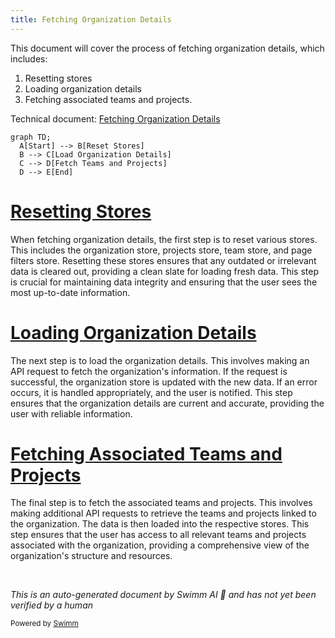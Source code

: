 ```yaml
---
title: Fetching Organization Details
---
```

This document will cover the process of fetching organization details, which includes:

1. Resetting stores
2. Loading organization details
3. Fetching associated teams and projects.

Technical document: <SwmLink doc-title="Fetching Organization Details">[Fetching Organization Details](/.swm/fetching-organization-details.n4ddpsz4.sw.md)</SwmLink>

```mermaid
graph TD;
  A[Start] --> B[Reset Stores]
  B --> C[Load Organization Details]
  C --> D[Fetch Teams and Projects]
  D --> E[End]
```

# [Resetting Stores](https://app.swimm.io/repos/Z2l0aHViJTNBJTNBc2VudHJ5LWRlbW8tMSUzQSUzQVN3aW1tLURlbW8=/docs/n4ddpsz4#resetting-stores)

When fetching organization details, the first step is to reset various stores. This includes the organization store, projects store, team store, and page filters store. Resetting these stores ensures that any outdated or irrelevant data is cleared out, providing a clean slate for loading fresh data. This step is crucial for maintaining data integrity and ensuring that the user sees the most up-to-date information.

# [Loading Organization Details](https://app.swimm.io/repos/Z2l0aHViJTNBJTNBc2VudHJ5LWRlbW8tMSUzQSUzQVN3aW1tLURlbW8=/docs/n4ddpsz4#loading-organization)

The next step is to load the organization details. This involves making an API request to fetch the organization's information. If the request is successful, the organization store is updated with the new data. If an error occurs, it is handled appropriately, and the user is notified. This step ensures that the organization details are current and accurate, providing the user with reliable information.

# [Fetching Associated Teams and Projects](https://app.swimm.io/repos/Z2l0aHViJTNBJTNBc2VudHJ5LWRlbW8tMSUzQSUzQVN3aW1tLURlbW8=/docs/n4ddpsz4#loading-teams-and-projects)

The final step is to fetch the associated teams and projects. This involves making additional API requests to retrieve the teams and projects linked to the organization. The data is then loaded into the respective stores. This step ensures that the user has access to all relevant teams and projects associated with the organization, providing a comprehensive view of the organization's structure and resources.

&nbsp;

*This is an auto-generated document by Swimm AI 🌊 and has not yet been verified by a human*

<SwmMeta version="3.0.0" repo-id="Z2l0aHViJTNBJTNBc2VudHJ5LWRlbW8tMSUzQSUzQVN3aW1tLURlbW8=" repo-name="sentry-demo-1" doc-type="product-flows"><sup>Powered by [Swimm](/)</sup></SwmMeta>
